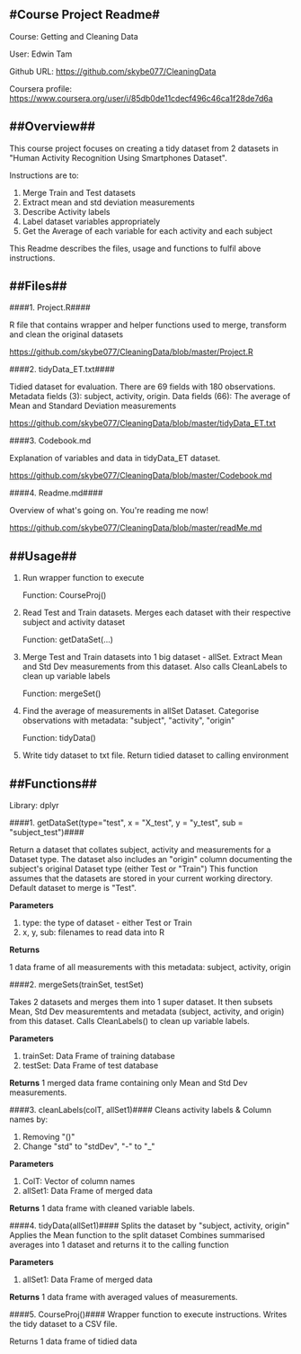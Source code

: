 #Course Project Readme#
---

Course: Getting and Cleaning Data 

User: Edwin Tam 

Github URL: https://github.com/skybe077/CleaningData

Coursera profile: https://www.coursera.org/user/i/85db0de11cdecf496c46ca1f28de7d6a



##Overview##
---  
This course project focuses on creating a tidy dataset from 2 datasets in "Human Activity Recognition Using Smartphones Dataset".

Instructions are to:

1. Merge Train and Test datasets
2. Extract mean and std deviation measurements 
3. Describe Activity labels 
4. Label dataset variables appropriately 
5. Get the Average of each variable for each activity and each subject


This Readme describes the files, usage and functions to fulfil above instructions. 

##Files##
---
####1. Project.R####

R file that contains wrapper and helper functions used to merge, transform and clean the original datasets

https://github.com/skybe077/CleaningData/blob/master/Project.R

####2. tidyData_ET.txt####

Tidied dataset for evaluation. There are 69 fields with 180 observations. 
Metadata fields (3): subject, activity, origin.
Data fields (66): The average of Mean and Standard Deviation measurements 

https://github.com/skybe077/CleaningData/blob/master/tidyData_ET.txt

####3. Codebook.md  

Explanation of variables and data in tidyData_ET dataset.

https://github.com/skybe077/CleaningData/blob/master/Codebook.md

####4. Readme.md####

Overview of what's going on. You're reading me now! 

https://github.com/skybe077/CleaningData/blob/master/readMe.md

##Usage##
---

1. Run wrapper function to execute  

	Function: CourseProj()
2. Read Test and Train datasets. Merges each dataset with their respective subject and activity dataset

	Function: getDataSet(...)
3. Merge Test and Train datasets into 1 big dataset - allSet. Extract Mean and Std Dev measurements from this dataset.
	Also calls CleanLabels to clean up variable labels

	Function: mergeSet()
4. Find the average of measurements in allSet Dataset. Categorise observations with metadata: "subject", "activity", "origin" 

	Function: tidyData()
5. Write tidy dataset to txt file. Return tidied dataset to calling environment

##Functions##
---
Library: dplyr

####1. getDataSet(type="test", x = "X_test", y = "y_test", sub = "subject_test")####

Return a dataset that collates subject, activity and measurements for a Dataset type. 
The dataset also includes an "origin" column documenting the subject's original Dataset type (either Test or "Train") 
This function assumes that the datasets are stored in your current working directory. Default dataset to merge is "Test". 

**Parameters**

1. type: the type of dataset - either Test or Train 
2. x, y, sub: filenames to read data into R

**Returns**

1 data frame of all measurements with this metadata: subject, activity, origin

####2. mergeSets(trainSet, testSet) 

Takes 2 datasets and merges them into 1 super dataset.
It then subsets Mean, Std Dev measuremtents and metadata (subject, activity, and origin) from this dataset. 
Calls CleanLabels() to clean up variable labels.

**Parameters**

1. trainSet: Data Frame of training database
2. testSet: Data Frame of test database

**Returns**
1 merged data frame containing only Mean and Std Dev measurements.

####3. cleanLabels(colT, allSet1)####
Cleans activity labels & Column names by:

1. Removing "()"
2. Change "std" to "stdDev", "-" to "_"

**Parameters** 
1. ColT: Vector of column names
2. allSet1: Data Frame of merged data

**Returns**
1 data frame with cleaned variable labels. 

####4. tidyData(allSet1)####
Splits the dataset by "subject, activity, origin"
Applies the Mean function to the split dataset
Combines summarised averages into 1 dataset and returns it to the calling function

**Parameters** 
1. allSet1: Data Frame of merged data

**Returns**
1 data frame with averaged values of measurements. 

####5. CourseProj()####
Wrapper function to execute instructions. 
Writes the tidy dataset to a CSV file.

Returns
1 data frame of tidied data



